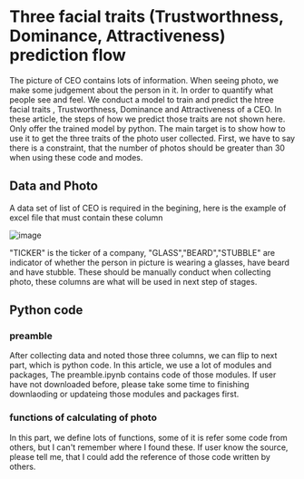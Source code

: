 # Three facial traits (Trustworthness, Dominance, Attractiveness) prediction flow
The picture of CEO contains lots of information. When seeing photo, we make some judgement about the person in it. In order to quantify what people see and feel. We conduct a model to train and predict the htree facial traits , Trustworthness, Dominance and Attractiveness of a CEO. In these article, the steps of how we predict those traits are not shown here. Only offer the trained model by python. The main target is to show how to use it to get the three traits of the photo user collected. First, we have to say there is a constraint, that the number of photos should be greater than 30 when using these code and modes. 

## Data and Photo
A data set of list of CEO is required in the begining, here is the example of excel file that must contain these column

![image](https://user-images.githubusercontent.com/37869717/161537080-07451670-b0d9-4124-a2e2-2eba00ab09f5.png)

"TICKER" is the ticker of a company, "GLASS","BEARD","STUBBLE" are indicator of whether the person in picture is wearing a glasses, have beard and have stubble. These should be manually conduct when collecting photo, these columns are what will be used in next step of stages.

## Python code 
### preamble
After collecting data and noted those three columns, we can flip to next part, which is python code. In this article, we use a lot of modules and packages, The  preamble.ipynb contains code of those modules. If user have not downloaded before, please take some time to finishing downlaoding or updateing those modules and packages first.

### functions of calculating of photo
In this part, we define lots of functions, some of it is refer some code from others, but I can't remember where I found these. If user know the source, please tell me, that I could add the reference of those code written by others.
